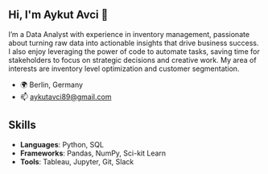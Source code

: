 ## Hi, I'm Aykut Avci 👋

I’m a Data Analyst with experience in inventory management, passionate about turning raw data into actionable insights that drive business success. I also enjoy leveraging the power of code to automate tasks, saving time for stakeholders to focus on strategic decisions and creative work. My area of interests are inventory level optimization and customer segmentation. 

- 🌍 Berlin, Germany  
- 📫 [aykutavci89@gmail.com](mailto:aykutavci89@gmail.com)

## Skills
- **Languages**: Python, SQL
- **Frameworks**: Pandas, NumPy, Sci-kit Learn
- **Tools**: Tableau, Jupyter, Git, Slack



